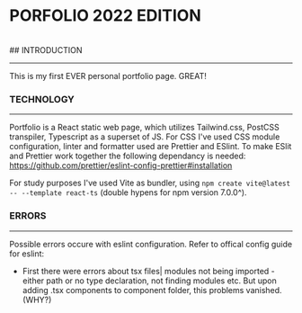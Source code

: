 # PORFOLIO 2022 EDITION

<br>
## INTRODUCTION

---

This is my first EVER personal portfolio page. GREAT!

### TECHNOLOGY

---

Portfolio is a React static web page, which utilizes Tailwind.css, PostCSS transpiler, Typescript as a superset of JS. For CSS I've used CSS module configuration, linter and formatter used are Prettier and ESlint. To make ESlit and Prettier work together the following dependancy is needed: https://github.com/prettier/eslint-config-prettier#installation

For study purposes I've used Vite as bundler, using `npm create vite@latest -- --template react-ts` (double hypens for npm version 7.0.0^).

### ERRORS

---

Possible errors occure with eslint configuration. Refer to offical config guide for eslint:

- First there were errors about tsx files| modules not being imported -either path or no type declaration, not finding modules etc. But upon adding .tsx components to component folder, this problems vanished. (WHY?)
